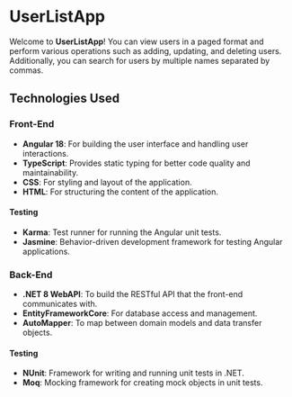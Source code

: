 # UserListApp

Welcome to **UserListApp**! You can view users in a paged format and perform various operations such as adding, updating, and deleting users. Additionally, you can search for users by multiple names separated by commas.

## Technologies Used

### Front-End
- **Angular 18**: For building the user interface and handling user interactions.
- **TypeScript**: Provides static typing for better code quality and maintainability.
- **CSS**: For styling and layout of the application.
- **HTML**: For structuring the content of the application.

#### Testing
- **Karma**: Test runner for running the Angular unit tests.
- **Jasmine**: Behavior-driven development framework for testing Angular applications.

### Back-End
- **.NET 8 WebAPI**: To build the RESTful API that the front-end communicates with.
- **EntityFrameworkCore**: For database access and management.
- **AutoMapper**: To map between domain models and data transfer objects.

#### Testing
- **NUnit**: Framework for writing and running unit tests in .NET.
- **Moq**: Mocking framework for creating mock objects in unit tests.